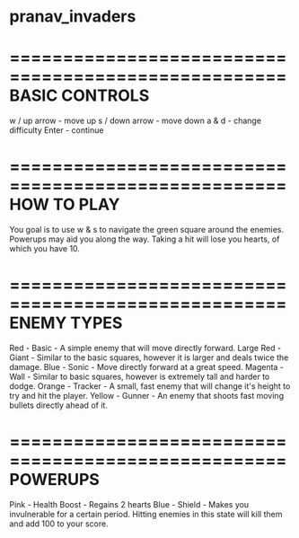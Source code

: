 # pranav_invaders
====================================================
                  BASIC CONTROLS
====================================================
w / up arrow - move up
s / down arrow - move down
a & d - change difficulty
Enter - continue

====================================================
                    HOW TO PLAY
====================================================
You goal is to use w & s to navigate the green square
around the enemies. Powerups may aid you along the 
way. Taking a hit will lose you hearts, of which you
have 10.

====================================================
                    ENEMY TYPES
====================================================
Red - Basic - A simple enemy that will move directly
forward.
Large Red - Giant - Similar to the basic squares,
however it is larger and deals twice the damage.
Blue - Sonic - Move directly forward at a great speed.
Magenta - Wall - Similar to basic squares, however is
extremely tall and harder to dodge.
Orange - Tracker - A small, fast enemy that will change
it's height to try and hit the player.
Yellow - Gunner - An enemy that shoots fast moving
bullets directly ahead of it.

====================================================
                       POWERUPS
====================================================
Pink - Health Boost - Regains 2 hearts
Blue - Shield - Makes you invulnerable for a certain
period. Hitting enemies in this state will kill them
and add 100 to your score.
